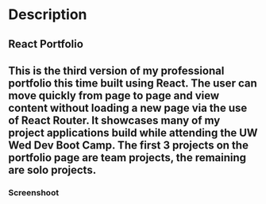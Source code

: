 # Description

## React Portfolio

## This is the third version of my professional portfolio this time built using React. The user can move quickly from page to page and view content without loading a new page via the use of React Router. It showcases many of my project applications build while attending the UW Wed Dev Boot Camp. The first 3 projects on the portfolio page are team projects, the remaining are solo projects. 

### Screenshoot 
